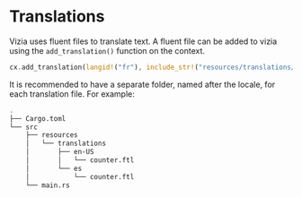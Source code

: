 # Translations

Vizia uses fluent files to translate text. A fluent file can be added to vizia using the `add_translation()` function on the context.

```rust
cx.add_translation(langid!("fr"), include_str!("resources/translations/fr/hello.ftl"));
```

It is recommended to have a separate folder, named after the locale, for each translation file. For example:

```bash
.
├── Cargo.toml
└── src
    ├── resources
    │   └── translations
    │       ├── en-US
    │       │   └── counter.ftl
    │       └── es
    │           └── counter.ftl
    └── main.rs
```